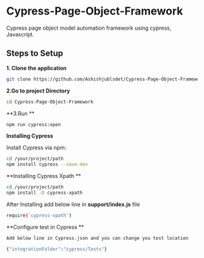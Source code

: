 # Cypress-Page-Object-Framework
Cypress page object model automation framework using cypress, Javascript.

## Steps to Setup

**1. Clone the application**
```bash
git clone https://github.com/Ashishjublsdet/Cypress-Page-Object-Framework.git 
```
**2.Go to project Directory**
```bash
cd Cypress-Page-Object-Framework
```
**3.Run **
```bash
npm run cypress:open
```

**Installing Cypress**

Install Cypress via npm:
```bash
cd /your/project/path
npm install cypress --save-dev
```

**Installing Cypress Xpath **

```bash
cd /your/project/path
npm install -D cypress-xpath
```
After Installing add below line in **support/index.js** file
```bash
require('cypress-xpath')
```

**Configure test in Cypress **

```bash
Add below line in Cypress.json and you can change you test location 

{"integrationFolder":"cypress/Tests"}
```



